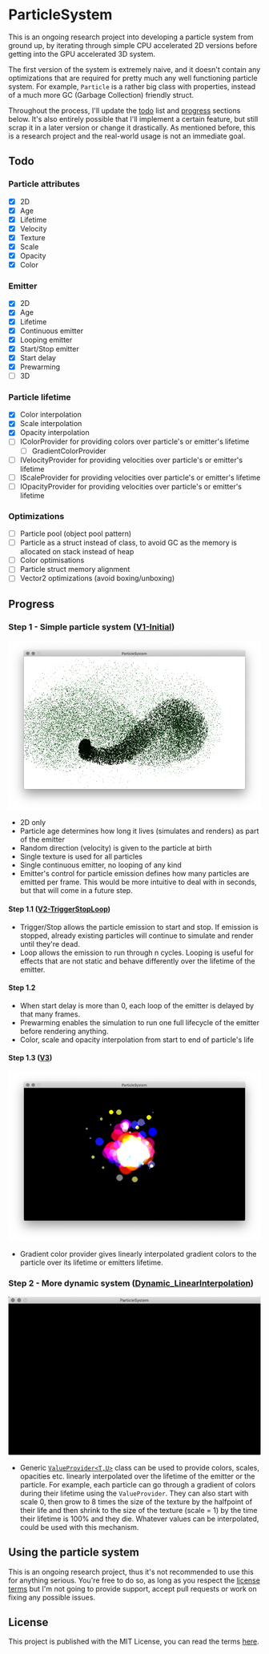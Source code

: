 # ParticleSystem

This is an ongoing research project into developing a particle system from ground up, by iterating through simple CPU accelerated 2D versions before getting into the GPU accelerated 3D system.

The first version of the system is extremely naive, and it doesn't contain any optimizations that are required for pretty much any well functioning particle system. For example, `Particle` is a rather big class with properties, instead of a much more GC (Garbage Collection) friendly struct.

Throughout the process, I'll update the [todo](#todo) list and [progress](#progress) sections below. It's also entirely possible that I'll implement a certain feature, but still scrap it in a later version or change it drastically. As mentioned before, this is a research project and the real-world usage is not an immediate goal.

## Todo

### Particle attributes

* [X] 2D
* [X] Age
* [X] Lifetime
* [X] Velocity
* [X] Texture
* [X] Scale
* [X] Opacity
* [X] Color

### Emitter
* [X] 2D
* [X] Age
* [X] Lifetime
* [X] Continuous emitter
* [X] Looping emitter
* [X] Start/Stop emitter
* [X] Start delay
* [X] Prewarming
* [ ] 3D

### Particle lifetime

* [X] Color interpolation
* [X] Scale interpolation
* [X] Opacity interpolation
* [ ] IColorProvider for providing colors over particle's or emitter's lifetime
  * [ ] GradientColorProvider
* [ ] IVelocityProvider for providing velocities over particle's or emitter's lifetime
* [ ] IScaleProvider for providing velocities over particle's or emitter's lifetime
* [ ] IOpacityProvider for providing velocities over particle's or emitter's lifetime

### Optimizations

* [ ] Particle pool (object pool pattern)
* [ ] Particle as a struct instead of class, to avoid GC as the memory is allocated on stack instead of heap
* [ ] Color optimisations
* [ ] Particle struct memory alignment
* [ ] Vector2 optimizations (avoid boxing/unboxing)

## Progress

### Step 1 - Simple particle system ([V1-Initial](https://github.com/HankiDesign/ParticleSystem/tree/V1-Initial))
![V1 Image](https://github.com/HankiDesign/ParticleSystem/blob/master/Images/v1.png?raw=true)
- 2D only
- Particle age determines how long it lives (simulates and renders) as part of the emitter
- Random direction (velocity) is given to the particle at birth
- Single texture is used for all particles
- Single continuous emitter, no looping of any kind
- Emitter's control for particle emission defines how many particles are emitted per frame. This would be more intuitive to deal with in seconds, but that will come in a future step.

#### Step 1.1 ([V2-TriggerStopLoop](https://github.com/HankiDesign/ParticleSystem/tree/V2-TriggerStopLoop))
- Trigger/Stop allows the particle emission to start and stop. If emission is stopped, already existing particles will continue to simulate and render until they're dead.
- Loop allows the emission to run through n cycles. Looping is useful for effects that are not static and behave differently over the lifetime of the emitter.

#### Step 1.2
- When start delay is more than 0, each loop of the emitter is delayed by that many frames.
- Prewarming enables the simulation to run one full lifecycle of the emitter before rendering anything.
- Color, scale and opacity interpolation from start to end of particle's life

#### Step 1.3 ([V3](https://github.com/HankiDesign/ParticleSystem/tree/V3))
![V3 Image](https://github.com/HankiDesign/ParticleSystem/blob/master/Images/v3.png)
- Gradient color provider gives linearly interpolated gradient colors to the particle over its lifetime or emitters lifetime.

### Step 2 - More dynamic system ([Dynamic_LinearInterpolation](https://github.com/HankiDesign/ParticleSystem/tree/Dynamic_LinearInterpolation))
![Dynamic_LinearInterpolation Image](https://github.com/HankiDesign/ParticleSystem/blob/master/Images/LinearInterpolationProviders.gif)
- Generic [`ValueProvider<T,U>`](https://github.com/HankiDesign/ParticleSystem/blob/Dynamic_LinearInterpolation/Providers/ValueProvider.cs) class can be used to provide colors, scales, opacities etc. linearly interpolated over the lifetime of the emitter or the particle. For example, each particle can go through a gradient of colors during their lifetime using the `ValueProvider`. They can also start with scale 0, then grow to 8 times the size of the texture by the halfpoint of their life and then shrink to the size of the texture (scale = 1) by the time their lifetime is 100% and they die. Whatever values can be interpolated, could be used with this mechanism.

## Using the particle system

This is an ongoing research project, thus it's not recommended to use this for anything serious. You're free to do so, as long as you respect the [license terms](LICENSE.md) but I'm not going to provide support, accept pull requests or work on fixing any possible issues.

## License

This project is published with the MIT License, you can read the terms [here](LICENSE.md).

